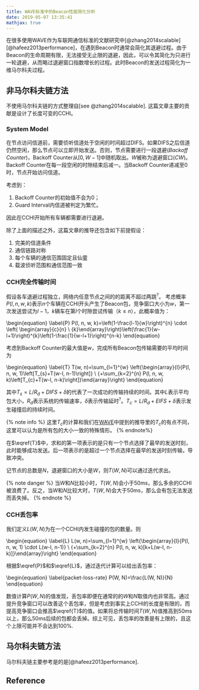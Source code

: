 ```yaml
---
title: WAVE标准中的Beacon性能简化分析
date: 2019-05-07 13:35:41
mathjax: true
---
```

在很多使用WAVE作为车联网通信标准的文献研究中[@zhang2014scalable] [@hafeez2013performance]，在遇到Beacon时通常会简化其退避过程。由于Beacon的生命周期有限，无法接受无止限的退避，因此，可以令其简化为只进行一轮退避，从而略过退避窗口指数增长的过程。此时Beacon的发送过程简化为一维马尔科夫过程。

## 非马尔科夫链方法

不使用马尔科夫链的方式整理自[see @zhang2014scalable]. 这篇文章主要的贡献是设计了长度可变的CCHI。

### System Model

在节点访问信道前，需要侦听信道处于空闲的时间超过DIFS。如果DIFS之后信道仍然空闲，那么节点可以立即开始发送。否则，节点需要进行一段退避(_Backoff Counter_)，Backoff Counter从$[0, W-1]$中随机取出。$W$被称为退避窗口(_CW_)。Backoff Counter在每一段空闲的时隙结束后减一。当Backoff Counter递减至0时，节点开始访问信道。

考虑到：

1. Backoff Counter的初始值不会为0；
2. Guard Interval内信道被判定为繁忙。

因此在CCHI开始所有车辆都需要进行退避。

除了上面的描述之外，这篇文章的推导还包含如下前提假设：

1. 完美的信道条件
2. 通信链路对称
3. 每个车辆的通信范围固定且仙童
4. 载波侦听范围和通信范围一致

### CCH完全传输时间

假设各车退避过程独立，网络内任意节点之间的的距离不超过两跳<sup title="Assume there are N vehicles within the two-hop transmission range of each other so that messages are irretrievably corrupted if their transmissions overlap in time">?</sup>。
考虑概率$P(l, n, w, k)$表示$n$个车辆在CCHI开头产生了Beacon包，竞争窗口大小为$w$，第一次发送尝试为$l-1$，$k$辆车在第$l$个时隙尝试传输（$k\leq n$），此概率值为：

\begin{equation}
\label{P}
P(l, n, w, k)=\left(1-\frac{l-1}{w}\right)^{n} \cdot \left( \begin{array}{c}{n} \\ {k}\end{array}\right)\left(\frac{1}{w-l+1}\right)^{k}\left(1-\frac{1}{w-l+1}\right)^{n-k}
\end{equation}

考虑到Backoff Counter的最大值是$w$，完成所有Beacon包传输需要的平均时间为

\begin{equation}
\label{T}
T(w, n)=\sum_{l=1}^{w} \left\{\begin{array}{l}{P(l, n, w, 1)\left[T_{s}+T(w-l, n-1)\right]} \\ {+\sum_{k=2}^{n} P(l, n, w, k)\left[T_{c}+T(w-l, n-k)\right]}\end{array}\right\}
\end{equation}

其中$T_{s}=L / R_{d}+D I F S+\delta$的代表了一次成功的传输持续的时间。其中$L$表示平均包大小，$R_d$表示系统的传输速率，$\delta$表示传输延时<sup title="这里没有考虑ACK或者RTS/CTS等机制">?</sup>。$T_{c}=L / R_{d}+E I F S+\delta$表示发生碰撞后的持续时间。

{% note info %}
这里$T_c$的计算和我们在[WAVE](./)中提到的推导里的$T_c$的有点不同，这里可以认为是所有包的大小一致的特殊情形。
{% endnote%}

在$\eqref{T}$中，求和的第一项表示的是只有一个节点选择了最早的发送时刻，此时能够成功发送。后一项表示的是超过一个节点选择在最早的发送时刻传输，导致冲突。

记节点的总数是$N$，退避窗口的大小是$W$，则$T(W,N)$可以通过迭代求出。

{% note danger %}
当$W$和$N$比较小时，$T(W,N)$会小于50ms，那么多余的CCHI被浪费了。反之，当$W$和$N$比较大时，$T(W,N)$会大于50ms，那么会有包无法发送而丢失掉。
{% endnote %}

### CCH丢包率

我们定义$L(W,N)$为在一个CCHI内发生碰撞的包的数量。则

\begin{equation}
\label{L}
L(w, n)=\sum_{l=1}^{w} \left\{\begin{array}{l}{P(l, n, w, 1) \cdot L(w-l, n-1)} \\ {+\sum_{k=2}^{n} P(l, n, w, k)[k+L(w-l, n-k)]}\end{array}\right\}
\end{equation}

根据$\eqref{P}$和$\eqref{L}$，通过迭代计算可以给出丢包率：

\begin{equation}
\label{packet-loss-rate}
P(W, N)=\frac{L(W, N)}{N}
\end{equation}

数值计算$P(W, N)$的值发现，丢包率即便在通常的的$W$和$N$取值内也非常高。通过提升竞争窗口可以改善这个丢包率，但是考虑到事实上CCHI的长度是有限的，而提高竞争窗口会推高$\eqref{T}$的值。如果将总传输时间$T(W,N)$值推高到50ms以上，那么50ms后续的包都会丢掉。综上可见，丢包率的改善是有上限的，且这个上限可能并不会达到100%.

## 马尔科夫链方法

马尔科夫链主要参考是的是[@hafeez2013performance].



## Reference
